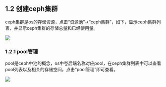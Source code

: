 ## 1.2 创建ceph集群

ceph集群是os的存储资源，点击“资源池”→“ceph集群”，如下，显示ceph集群列表，并显示ceph集群的存储总量和已经使用量。 


![](/assets/ceph-list.png)

### 1.2.1 pool管理

pool是ceph中池的概念，os中卷后端名称对应pool，在ceph集群列表中可以查看pool列表以及相关的存储空间，点击“pool管理”即可查看。

![](/assets/pool.png)


